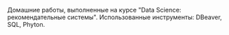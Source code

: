 Домашние работы, выполненные на курсе "Data Science: рекомендательные системы". Использованные инструменты: DBeaver, SQL, Phyton.
